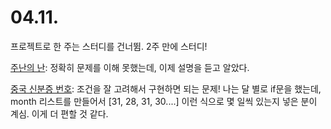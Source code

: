 # 04.11.

프로젝트로 한 주는 스터디를 건너뜀. 2주 만에 스터디!

[주난의 난](https://www.acmicpc.net/problem/14497): 정확히 문제를 이해 못했는데, 이제 설명을 듣고 알았다.

[중국 신분증 번호](https://www.acmicpc.net/problem/16196): 조건을 잘 고려해서 구현하면 되는 문제! 나는 달 별로 if문을 했는데, month 리스트를 만들어서 [31, 28, 31, 30....] 이런 식으로 몇 일씩 있는지 넣은 분이 계심. 이게 더 편할 것 같다.

